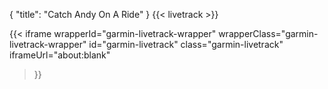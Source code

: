 {
	"title": "Catch Andy On A Ride"
}
{{< livetrack >}}
 
{{< iframe
    wrapperId="garmin-livetrack-wrapper"
    wrapperClass="garmin-livetrack-wrapper"
    id="garmin-livetrack"
    class="garmin-livetrack"
    iframeUrl="about:blank"
>}}


